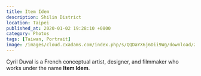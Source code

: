 ```yaml
---
title: Item Idem
description: Shilin District
location: Taipei
published_at: 2020-01-02 19:28:10 +0800
category: Photos
tags: [Taiwan, Portrait]
image: /images/cloud.cxadams.com/index.php/s/QQDaYX6j6Dii9Wg/download/20191123-2059_Taipei_Cyril_L1009681-4.jpg
---
```


Cyril Duval is a French conceptual artist, designer, and filmmaker who works
under the name **Item Idem**.
